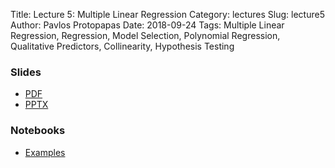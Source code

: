 Title: Lecture 5: Multiple Linear Regression
Category: lectures
Slug: lecture5
Author: Pavlos Protopapas
Date: 2018-09-24
Tags: Multiple Linear Regression, Regression, Model Selection, Polynomial Regression, Qualitative Predictors, Collinearity, Hypothesis Testing

### Slides

- [PDF]({attach}presentation/Lecture5_MultiRegression.pdf)
- [PPTX]({attach}presentation/Lecture5_MultiRegression.pptx)

### Notebooks

- [Examples]({filename}notebook/Exercise_Lecture4.ipynb)
